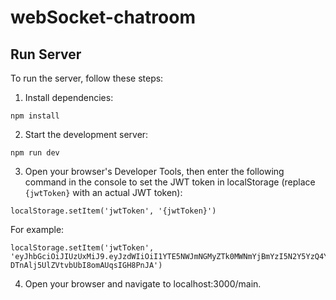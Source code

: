 # webSocket-chatroom

## Run Server

To run the server, follow these steps:

1. Install dependencies:
```
npm install
```

2. Start the development server:
```
npm run dev
```


3. Open your browser's Developer Tools, then enter the following command in the console to set the JWT token in localStorage (replace `{jwtToken}` with an actual JWT token):

```
localStorage.setItem('jwtToken', '{jwtToken}')
```
For example:
```
localStorage.setItem('jwtToken', 'eyJhbGciOiJIUzUxMiJ9.eyJzdWIiOiI1YTE5NWJmNGMyZTk0MWNmYjBmYzI5N2Y5YzQ4YWQ5NiIsImlhdCI6MTY4MDA5OTk1OCwiZXhwIjoxNjgwOTYzOTU4fQ.BJVv9bezUui8tWm9PWjzEZkYYkAASVa4oeaqAsrsQIrDXEEblRAkQ-DTnAlj5UlZVtvbUbI8omAUqsIGH8PnJA')
```

4. Open your browser and navigate to localhost:3000/main.
